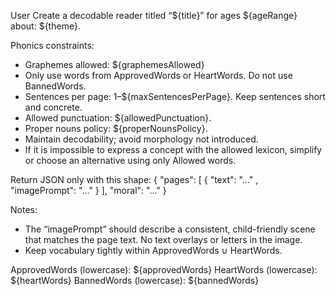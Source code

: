 User
Create a decodable reader titled “${title}” for ages ${ageRange} about: ${theme}.

Phonics constraints:
- Graphemes allowed: ${graphemesAllowed}
- Only use words from ApprovedWords or HeartWords. Do not use BannedWords.
- Sentences per page: 1–${maxSentencesPerPage}. Keep sentences short and concrete.
- Allowed punctuation: ${allowedPunctuation}.
- Proper nouns policy: ${properNounsPolicy}.
- Maintain decodability; avoid morphology not introduced.
- If it is impossible to express a concept with the allowed lexicon, simplify or choose an alternative using only Allowed words.

Return JSON only with this shape:
{
  "pages": [
    { "text": "..." , "imagePrompt": "..." }
  ],
  "moral": "..."
}

Notes:
- The “imagePrompt” should describe a consistent, child-friendly scene that matches the page text. No text overlays or letters in the image.
- Keep vocabulary tightly within ApprovedWords ∪ HeartWords.

ApprovedWords (lowercase): ${approvedWords}
HeartWords (lowercase): ${heartWords}
BannedWords (lowercase): ${bannedWords}

